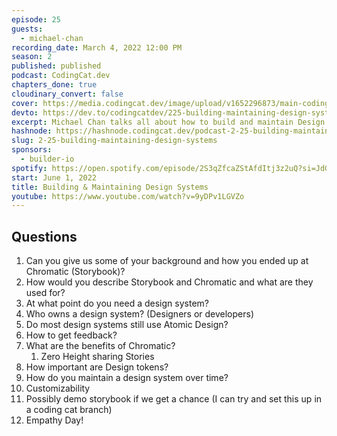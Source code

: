```yaml
---
episode: 25
guests:
  - michael-chan
recording_date: March 4, 2022 12:00 PM
season: 2
published: published
podcast: CodingCat.dev
chapters_done: true
cloudinary_convert: false
cover: https://media.codingcat.dev/image/upload/v1652296873/main-codingcatdev-photo/Building_and_maintaining_Design_Systems_-_chan.jpg
devto: https://dev.to/codingcatdev/225-building-maintaining-design-systems-2ckh
excerpt: Michael Chan talks all about how to build and maintain Design Systems. Brittney and I have a few ideas of our own too.
hashnode: https://hashnode.codingcat.dev/podcast-2-25-building-maintaining-design-systems
slug: 2-25-building-maintaining-design-systems
sponsors:
  - builder-io
spotify: https://open.spotify.com/episode/2S3qZfcaZStAfdItj3z2uQ?si=JdG64eFrRMGWul-uordCcg
start: June 1, 2022
title: Building & Maintaining Design Systems
youtube: https://www.youtube.com/watch?v=9yDPv1LGVZo
---
```


## Questions

1. Can you give us some of your background and how you ended up at Chromatic (Storybook)?
2. How would you describe Storybook and Chromatic and what are they used for?
3. At what point do you need a design system?
4. Who owns a design system? (Designers or developers)
5. Do most design systems still use Atomic Design?
6. How to get feedback?
7. What are the benefits of Chromatic?
   1. Zero Height sharing Stories
8. How important are Design tokens?
9. How do you maintain a design system over time?
10. Customizability
11. Possibly demo storybook if we get a chance (I can try and set this up in a coding cat branch)
12. Empathy Day!
